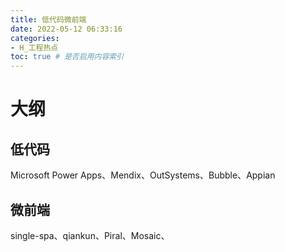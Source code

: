 ```yaml
---
title: 低代码微前端
date: 2022-05-12 06:33:16
categories:
- H_工程热点
toc: true # 是否启用内容索引
---
```


# 大纲

## 低代码

Microsoft Power Apps、Mendix、OutSystems、Bubble、Appian

## 微前端

single-spa、qiankun、Piral、Mosaic、

